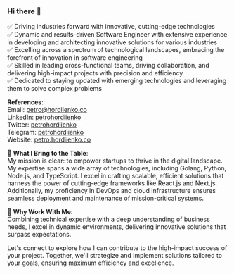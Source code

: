 ### Hi there 👋

✅ Driving industries forward with innovative, cutting-edge technologies  
✅ Dynamic and results-driven Software Engineer with extensive experience in developing and architecting innovative solutions for various industries  
✅ Excelling across a spectrum of technological landscapes, embracing the forefront of innovation in software engineering  
✅ Skilled in leading cross-functional teams, driving collaboration, and delivering high-impact projects with precision and efficiency  
✅ Dedicated to staying updated with emerging technologies and leveraging them to solve complex problems

**References**:  
Email:    [petro@hordiienko.co](mailto:petro@hordiienko.co)  
LinkedIn: [petrohordiienko](https://www.linkedin.com/in/petrohordiienko)  
Twitter:  [petrohordiienko](https://x.com/petrohordiienko)  
Telegram: [petrohordiienko](https://t.me/petrohordiienko)  
Website:  [petro.hordiienko.co](https://petro.hordiienko.co)

🎯 **What I Bring to the Table**:  
My mission is clear: to empower startups to thrive in the digital landscape. My expertise spans a wide array of technologies, including Golang, Python, Node.js, and TypeScript. I excel in crafting scalable, efficient solutions that harness the power of cutting-edge frameworks like React.js and Next.js. Additionally, my proficiency in DevOps and cloud infrastructure ensures seamless deployment and maintenance of mission-critical systems.

🤝 **Why Work With Me**:  
Combining technical expertise with a deep understanding of business needs, I excel in dynamic environments, delivering innovative solutions that surpass expectations.

Let's connect to explore how I can contribute to the high-impact success of your project. Together, we'll strategize and implement solutions tailored to your goals, ensuring maximum efficiency and excellence.
<!--
**petrohordiienko/petrohordiienko** is a ✨ _special_ ✨ repository because its `README.md` (this file) appears on your GitHub profile.

Here are some ideas to get you started:

- 🔭 I’m currently working on ...
- 🌱 I’m currently learning ...
- 👯 I’m looking to collaborate on ...
- 🤔 I’m looking for help with ...
- 💬 Ask me about ...
- 📫 How to reach me: ...
- 😄 Pronouns: ...
- ⚡ Fun fact: ...
-->
